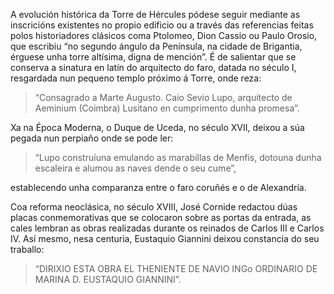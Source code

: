 A evolución histórica da Torre de Hércules pódese seguir mediante as inscricións existentes no propio edificio ou a través das referencias feitas polos historiadores clásicos coma Ptolomeo, Dion Cassio ou Paulo Orosio, que escribiu “no segundo ángulo da Península, na cidade de Brigantia, érguese unha torre altísima, digna de mención”. É de salientar que se conserva a sinatura en latín do arquitecto do faro, datada no século I, resgardada nun pequeno templo próximo á Torre, onde reza:

> “Consagrado a Marte Augusto. Caio Sevio Lupo, arquitecto de Aeminium (Coimbra) Lusitano en cumprimento dunha promesa”.

Xa na Época Moderna, o Duque de Uceda, no século XVII, deixou a súa pegada nun perpiaño onde se pode ler:

> “Lupo construíuna emulando as marabillas de Menfis, dotouna dunha escaleira e alumou as naves dende o seu cume”, 

establecendo unha comparanza entre o faro coruñés e o de Alexandría.

Coa reforma neoclásica, no século XVIII, José Cornide redactou dúas placas conmemorativas que se colocaron sobre as portas da entrada, as cales lembran as obras realizadas durante os reinados de Carlos III e Carlos IV. Así mesmo, nesa centuria, Eustaquio Giannini deixou constancia do seu traballo:

> “DIRIXIO ESTA OBRA EL THENIENTE DE NAVIO INGo ORDINARIO DE MARINA D. EUSTAQUIO GIANNINI”.